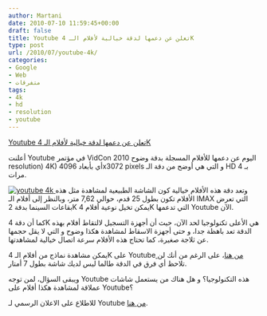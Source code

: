 ```yaml
---
author: Martani
date: 2010-07-10 11:59:45+00:00
draft: false
title: Youtube تعلن عن دعمها لدقة خيالية لأفلام الـ 4K
type: post
url: /2010/07/youtube-4k/
categories:
- Google
- Web
- متفرقات
tags:
- 4k
- hd
- resolution
- youtube
---
```


[Youtube تعلن عن دعمها لدقة خيالية لأفلام الـ 4K](https://www.it-scoop.com/2010/07/youtube-4k/)




أعلنت Youtube في مؤتمر VidCon 2010 اليوم عن دعمها للأفلام المسجلة بدقة وضوح resolution) 4K) أي بأبعاد 4096x3072 pixels و التي هي أوضح من دقة الـ HD بـ 4 مرات.




[![youtube 4k](http://img.youtube.com/vi/7uGybrSG-gM/0.jpg)
](https://www.it-scoop.com/2010/07/youtube-4k)
وتعد دقة هذه الأفلام خيالية كون الشاشة الطبيعية لمشاهدة مثل هذه الأفلام تكون بطول 25 قدم، حوالي 7,62 متر، وبالنظر إلى أفلام الـ IMAX التي تعرض بقاعات السينما بدقة 2K يمكن تخيل نوعية أفلام 4K التي تدعمها Youtube الآن.


كما أن دقة 4K هي الأعلى تكنولوجيا لحد الآن، حيث أن أجهزة التسجيل لالتقاط أفلام بهذه الدقة تعد باهظة جدا، و حتى أجهزة الاسقاط لمشاهدة هكذا وضوح و التي لا يقل حجمها عن ثلاجة صغيرة، كما تحتاج هذه الأفلام سرعة اتصال خيالية لمشاهدتها.

يمكن مشاهدة نماذج من أفلام الـ 4K على Youtube[ من هنا](http://www.youtube.com/view_play_list?p=5BF9E09ECEC8F88F)، على الرغم من أنك لن تلاحظ أي فرق في الدقة طالما ليس لديك شاشة بطول 7 أمتار.

ويبقى السؤال، لمن توجه Youtube هذه التكنولوجيا؟ و هل هناك من يستعمل شاشات عملاقة لمشاهدة هكذا أفلام على Youtube؟

للاطلاع على الاعلان الرسمي لـ Youtube [من هنا](http://youtube-global.blogspot.com/2010/07/whats-bigger-than-1080p-4k-video-comes.html).
